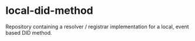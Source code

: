# local-did-method
Repository containing a resolver / registrar implementation for a local, event based DID method.
